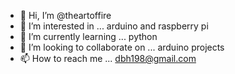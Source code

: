 - 👋 Hi, I’m @theartoffire
- 👀 I’m interested in ... arduino and raspberry pi
- 🌱 I’m currently learning ... python
- 💞️ I’m looking to collaborate on ... arduino projects
- 📫 How to reach me ... dbh198@gmail.com

<!---
theartoffire/theartoffire is a ✨ special ✨ repository because its `README.md` (this file) appears on your GitHub profile.
You can click the Preview link to take a look at your changes.
--->
